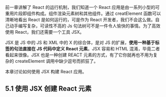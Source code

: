 前一章讲解了 React 的运行机制，我们知道一个 React 应用是由一系列小型的可重用片段即组件构成。组件渲染元素树和其他组件。通过 creatElement 函数可以清晰地看出 React 是如何运行的，可是作为 React 开发者，我们不会这么做。自己动手编写复杂，可读性不高的 Js 句法树可不是一件令人愉快的事情。为了高效使用 React，我们还需要一个工具 JSX。

JSX 是 JS 中的 JS 和 XML 中的 X 的综合体，是对 JS 的扩展，**使用一种基于标签的句法直接在 JS 代码中定义 React 元素**。JSX 容易和 HTML 混淆，毕竟二者看起来很像。JSX 也是一种创建 REACT 元素的方式，有了它你就再也不用为复杂的 createElement 调用中缺少逗号而抓狂了。

本章讨论如何使用 JSX 构建 React 应用。

## 5.1 使用 JSX 创建 React 元素

